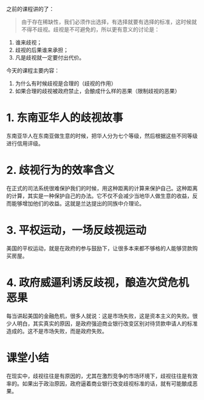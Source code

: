 之前的课程讲的了：
> 由于存在稀缺性，我们必须作出选择，有选择就要有选择的标准，这时候就不得不歧视。歧视是不可避免的，所以更有意义的讨论是：

1. 谁来歧视；
2. 歧视的后果谁来承担；
3. 凡是歧视就一定要付出代价。

今天的课程主要内容：
1. 为什么有时候歧视是合理的（歧视的作用）
2. 如果合理的歧视被政府禁止，会酿成什么样的恶果（限制歧视的恶果）

# 1. 东南亚华人的歧视故事

东南亚华人在东南亚做生意的时候，把华人分为七个等级，然后根据这些不同等级进行信用评级。

# 2. 歧视行为的效率含义

在正式的司法系统很难保护我们的时候，用这种距离的计算来保护自己。这种距离的计算，其实是一种保护自己的办法。它不仅不会减少当地华人做生意的收益，反而能够增加他们的收益。这就是兰达提出的同族中介理论。

# 3. 平权运动，一场反歧视运动

美国的平权运动，就是在政府的参与鼓励下，让很多本来都不够格的人能够贷款购买房屋。

# 4. 政府威逼利诱反歧视，酿造次贷危机恶果

每当讲起美国的金融危机，很多人就说：这是市场失败，这是资本主义的失败。很少人明白，其实真实的原因，是政府强迫商业银行改变区别对待贷款申请人的标准造成的。这不是市场失败，而是政府失败。

# 课堂小结

在现实中，歧视往往是有原因的，尤其在激烈竞争的市场环境下，歧视往往是有效率的。如果出于政治原因，政府逼着商业银行改变歧视标准的话，就有可能酿成恶果。



